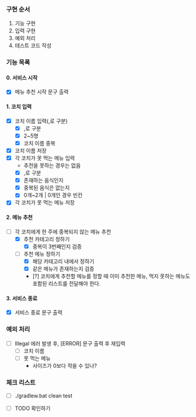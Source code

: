 ### 구현 순서
1. 기능 구현
2. 입력 구현
3. 예외 처리
4. 테스트 코드 작성

### 기능 목록
#### 0. 서비스 시작
 - [x] 메뉴 추천 시작 문구 출력
#### 1. 코치 입력
 - [x] 코치 이름 입력(,로 구분)
   - [x] ,로 구분
   - [x] 2~5명
   - [x] 코치 이름 중복
 - [x] 코치 이름 저장
 - [x] 각 코치가 못 먹는 메뉴 입력
   - 추천을 못하는 경우는 없음
   - [x] ,로 구분
   - [x] 존재하는 음식인지
   - [x] 중복된 음식은 없는지
   - [x] 0개~2개 | 0개인 경우 빈칸
 - [x] 각 코치가 못 먹는 메뉴 저장
#### 2. 메뉴 추천
 - [ ] 각 코치에게 한 주에 중복되지 않는 메뉴 추천
   - [x] 추천 카테고리 정하기
      - [x] 중복이 3번째인지 검증
   - [ ] 추천 메뉴 정하기
      - [x] 해당 카테고리 내에서 정하기 
      - [x] 같은 메뉴가 존재하는지 검증
      - [?] 코치에게 추천할 메뉴를 정할 때 이미 추천한 메뉴, 먹지 못하는 메뉴도 포함된 리스트를 전달해야 한다.
#### 3. 서비스 종료
 - [x] 서비스 종료 문구 출력

### 예외 처리
 - [ ] Illegal 에러 발생 후, [ERROR] 문구 출력 후 재입력
   - [ ] 코치 이름
   - [ ] 못 먹는 메뉴
     - 사이즈가 0보다 작을 수 있나?

### 체크 리스트
- [ ] ./gradlew.bat clean test
- [ ] TODO 확인하기

 